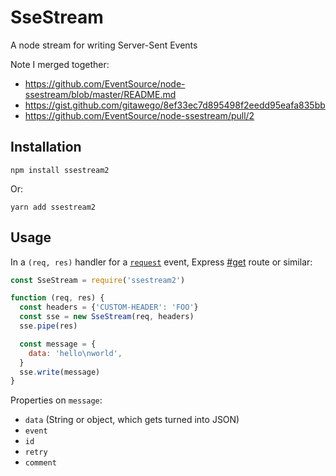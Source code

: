 # SseStream

A node stream for writing Server-Sent Events

Note I merged together:
- https://github.com/EventSource/node-ssestream/blob/master/README.md
- https://gist.github.com/gitawego/8ef33ec7d895498f2eedd95eafa835bb
- https://github.com/EventSource/node-ssestream/pull/2

## Installation

```
npm install ssestream2
```

Or:

```
yarn add ssestream2
```

## Usage

In a `(req, res)` handler for a [`request`](https://nodejs.org/api/http.html#http_event_request) event, Express [#get](https://expressjs.com/en/4x/api.html#app.get.method) route or similar:

```javascript
const SseStream = require('ssestream2')

function (req, res) {
  const headers = {'CUSTOM-HEADER': 'FOO'}
  const sse = new SseStream(req, headers)
  sse.pipe(res)

  const message = {
    data: 'hello\nworld',
  }
  sse.write(message)
}
```

Properties on `message`:

* `data` (String or object, which gets turned into JSON)
* `event`
* `id`
* `retry`
* `comment`
